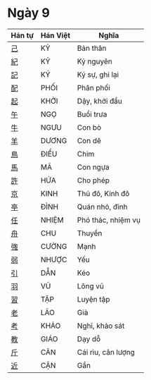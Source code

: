 <link href="styles.css" rel="stylesheet">

# Ngày 9

| Hán tự | Hán Việt | Nghĩa |
| -------------------------------- | ------ | ------------ |
| [<span class="stroke-order">己</span>](https://www.tiengnhatdongian.com/kanji/giai-nghia-kanji-己) | KỶ | Bản thân |
| [<span class="stroke-order">紀</span>](https://www.tiengnhatdongian.com/kanji/giai-nghia-kanji-紀) | KỶ | Kỷ nguyên |
| [<span class="stroke-order">記</span>](https://www.tiengnhatdongian.com/kanji/giai-nghia-kanji-記) | KÝ | Ký sự, ghi lại |
| [<span class="stroke-order">配</span>](https://www.tiengnhatdongian.com/kanji/giai-nghia-kanji-配) | PHỐI | Phân phối |
| [<span class="stroke-order">起</span>](https://www.tiengnhatdongian.com/kanji/giai-nghia-kanji-起) | KHỞI | Dậy, khởi đầu |
| [<span class="stroke-order">午</span>](https://www.tiengnhatdongian.com/kanji/giai-nghia-kanji-午) | NGỌ | Buổi trưa |
| [<span class="stroke-order">牛</span>](https://www.tiengnhatdongian.com/kanji/giai-nghia-kanji-牛) | NGƯU | Con bò |
| [<span class="stroke-order">羊</span>](https://www.tiengnhatdongian.com/kanji/giai-nghia-kanji-羊) | DƯƠNG | Con dê |
| [<span class="stroke-order">鳥</span>](https://www.tiengnhatdongian.com/kanji/giai-nghia-kanji-鳥) | ĐIỂU | Chim |
| [<span class="stroke-order">馬</span>](https://www.tiengnhatdongian.com/kanji/giai-nghia-kanji-馬) | MÃ | Con ngựa |
| [<span class="stroke-order">許</span>](https://www.tiengnhatdongian.com/kanji/giai-nghia-kanji-許) | HỨA | Cho phép |
| [<span class="stroke-order">京</span>](https://www.tiengnhatdongian.com/kanji/giai-nghia-kanji-京) | KINH | Thủ đô, Kinh đô |
| [<span class="stroke-order">亭</span>](https://www.tiengnhatdongian.com/kanji/giai-nghia-kanji-亭) | ĐÌNH | Quán nhỏ, đình |
| [<span class="stroke-order">任</span>](https://www.tiengnhatdongian.com/kanji/giai-nghia-kanji-任) | NHIỆM | Phó thác, nhiệm vụ |
| [<span class="stroke-order">舟</span>](https://www.tiengnhatdongian.com/kanji/giai-nghia-kanji-舟) | CHU | Thuyền |
| [<span class="stroke-order">強</span>](https://www.tiengnhatdongian.com/kanji/giai-nghia-kanji-強) | CƯỜNG | Mạnh |
| [<span class="stroke-order">弱</span>](https://www.tiengnhatdongian.com/kanji/giai-nghia-kanji-弱) | NHƯỢC | Yếu |
| [<span class="stroke-order">引</span>](https://www.tiengnhatdongian.com/kanji/giai-nghia-kanji-引) | DẪN | Kéo |
| [<span class="stroke-order">羽</span>](https://www.tiengnhatdongian.com/kanji/giai-nghia-kanji-羽) | VŨ | Lông vũ |
| [<span class="stroke-order">習</span>](https://www.tiengnhatdongian.com/kanji/giai-nghia-kanji-習) | TẬP | Luyện tập |
| [<span class="stroke-order">老</span>](https://www.tiengnhatdongian.com/kanji/giai-nghia-kanji-老) | LÃO | Già |
| [<span class="stroke-order">考</span>](https://www.tiengnhatdongian.com/kanji/giai-nghia-kanji-考) | KHẢO | Nghĩ, khảo sát |
| [<span class="stroke-order">教</span>](https://www.tiengnhatdongian.com/kanji/giai-nghia-kanji-教) | GIÁO | Dạy dỗ |
| [<span class="stroke-order">斤</span>](https://www.tiengnhatdongian.com/kanji/giai-nghia-kanji-斤) | CÂN | Cái rìu, cân lượng |
| [<span class="stroke-order">近</span>](https://www.tiengnhatdongian.com/kanji/giai-nghia-kanji-近) | CẬN | Gần |

